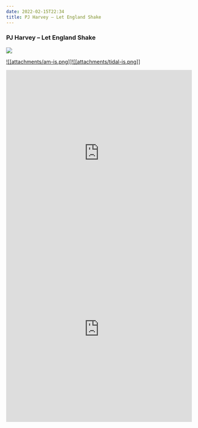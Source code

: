 ```yaml
---
date: 2022-02-15T22:34
title: PJ Harvey – Let England Shake
---
```

### PJ Harvey – Let England Shake
[![](https://i.discogs.com/0wXIls7mnif74E2_MnBN54D_z-nb9glJQy5nKdeuUpo/rs:fit/g:sm/q:90/h:637/w:600/czM6Ly9kaXNjb2dz/LWltYWdlcy9SLTIx/OTEyNDEyLTE2NDMy/OTQ2MzEtNzg2NS5q/cGVn.jpeg)][1] 

[1]: https://www.discogs.com/release/21912412
[2]: https://music.apple.com/us/album/1213996598
[3]: https://listen.tidal.com/album/71309649

[![[attachments/am-is.png]]][2][![[attachments/tidal-is.png]]][3]

<iframe allow="autoplay *; encrypted-media *; fullscreen *" frameborder="0" height="450" style="width:100%;max-width:660px;overflow:hidden;background:transparent;" sandbox="allow-forms allow-popups allow-same-origin allow-scripts allow-storage-access-by-user-activation allow-top-navigation-by-user-activation" src="https://embed.music.apple.com/us/album/turn-blue/1213996598"></iframe>
<div style="position: relative; padding-bottom: 100%; height: 0; overflow: hidden; max-width: 100%;"><iframe src="https://embed.tidal.com/albums/71309649?layout=gridify" frameborder= "0" allowfullscreen style="position: absolute; top: 0; left: 0; width: 100%; height: 1px; min-height: 100%; margin: 0 auto;"></iframe></div>